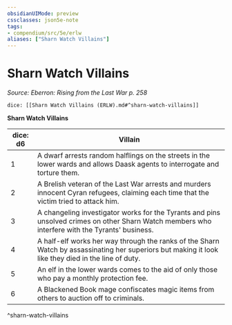```yaml
---
obsidianUIMode: preview
cssclasses: json5e-note
tags:
- compendium/src/5e/erlw
aliases: ["Sharn Watch Villains"]
---
```

# Sharn Watch Villains
*Source: Eberron: Rising from the Last War p. 258* 

`dice: [[Sharn Watch Villains (ERLW).md#^sharn-watch-villains]]`

**Sharn Watch Villains**

| dice: d6 | Villain |
|----------|---------|
| 1 | A dwarf arrests random halflings on the streets in the lower wards and allows Daask agents to interrogate and torture them. |
| 2 | A Brelish veteran of the Last War arrests and murders innocent Cyran refugees, claiming each time that the victim tried to attack him. |
| 3 | A changeling investigator works for the Tyrants and pins unsolved crimes on other Sharn Watch members who interfere with the Tyrants' business. |
| 4 | A half-elf works her way through the ranks of the Sharn Watch by assassinating her superiors but making it look like they died in the line of duty. |
| 5 | An elf in the lower wards comes to the aid of only those who pay a monthly protection fee. |
| 6 | A Blackened Book mage confiscates magic items from others to auction off to criminals. |
^sharn-watch-villains